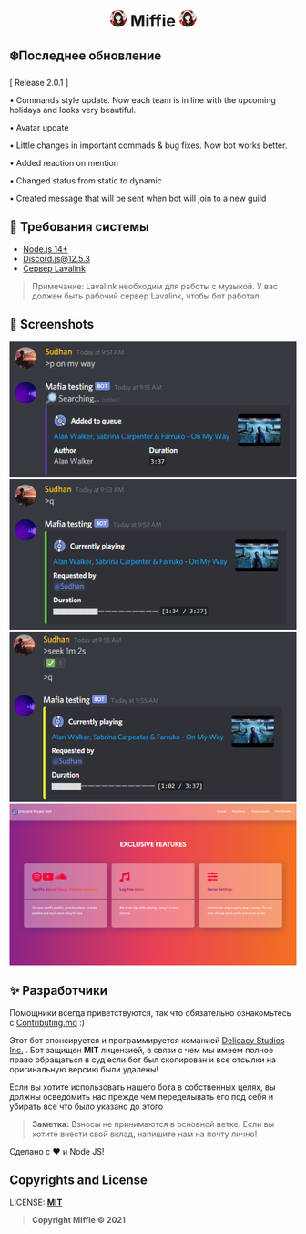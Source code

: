 <h1 align="center"><img src="./assets/logo.png" width="30px"> Miffie <img src="./assets/logo.png" width="30px"></h1>

## ❄️Последнее обновление
[ Release 2.0.1 ] 

• Commands style update. Now each team is in line with the upcoming holidays and looks very beautiful.

• Avatar update

• Little changes in important commads & bug fixes. Now bot works better.

• Added reaction on mention

• Changed status from static to dynamic

• Created message that will be sent when bot will join to a new guild


## 🚧 Требования системы 

- [Node.js 14+](https://nodejs.org/en/download/)
- Discord.js@12.5.3
- [Сервер Lavalink](https://github.com/freyacodes/Lavalink#server-configuration)

> Примечание: Lavalink необходим для работы с музыкой. У вас должен быть рабочий сервер Lavalink, чтобы бот работал.

## 📸 Screenshots

<div align="left"><img src="/assets/Screenshot_1.png"></div><div align="center"><img src="/assets/Screenshot_2.png"></div><div align="right"><img src="/assets/Screenshot_3.png"></div>

<div align="center"><img src="/assets/features.png"></div>


## ✨ Разработчики

Помощники всегда приветствуются, так что обязательно ознакомьтесь с [Contributing.md](/CONTRIBUTING.md) :)

Этот бот спонсируется и программируется команией [Delicacy Studios Inc.](https://vk.com/delicacystudios) . Бот защищен **MIT** лицензией, в связи с чем мы имеем полное право обращаться в суд если бот был скопирован и все отсылки на оригинальную версию  были удалены!


Если вы хотите использовать нашего бота в собственных целях, вы должны осведомить нас прежде чем переделывать его под себя и убирать все что было указано до этого

> **Заметка:** Взносы не принимаются в основной ветке. Если вы хотите внести свой вклад, напишите нам на почту лично!

Сделано с :heart: и Node JS!

## Copyrights and License

LICENSE: [**MIT**](LICENSE)
> **Copyright Miffie © 2021**
